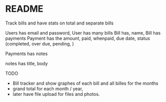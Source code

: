 # README

Track bills and have stats on total and separate bills


Users has email and password,
User has many bills
  Bill has, name, 
  Bill has payments
  Payment has the  amount, paid, whenpaid, due date, status (completed, over due, pending, )

  Payments has notes

  notes has title, body


TODO 
 - Bill tracker and show graphes of each bill and all billes for the months
 - grand total for each month / year,
 - later have file upload for files and photos.